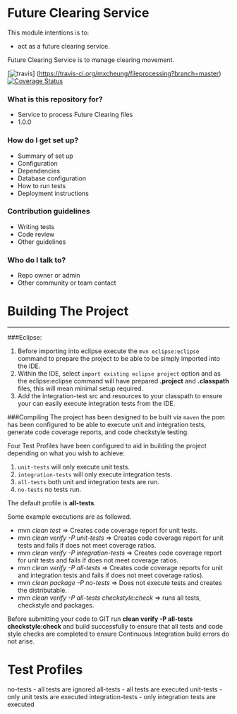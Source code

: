 Future Clearing Service
====================================
This module intentions is to:  
   - act as a future clearing service.
   
Future Clearing Service is to manage clearing movement. 
 
[![travis](https://travis-ci.org/mxcheung/fileprocessing.svg?branch=master)]
(https://travis-ci.org/mxcheung/fileprocessing?branch=master)
[![Coverage Status](https://coveralls.io/repos/github/mxcheung/fileprocessing/badge.svg?branch=master)](https://coveralls.io/github/mxcheung/fileprocessing?branch=master)

 
### What is this repository for? ###

* Service to process Future Clearing files
* 1.0.0

### How do I get set up? ###

* Summary of set up
* Configuration
* Dependencies
* Database configuration
* How to run tests
* Deployment instructions

### Contribution guidelines ###

* Writing tests
* Code review
* Other guidelines

### Who do I talk to? ###

* Repo owner or admin
* Other community or team contact



Building The Project
================
---
###Eclipse:
1. Before importing into eclipse execute the `mvn eclipse:eclipse` command to prepare the project to be able to 
be simply imported into the IDE.
2. Within the IDE, select `import existing eclipse project` option and as the eclipse:eclipse command will have
prepared **.project** and **.classpath** files, this will mean minimal setup required.
3. Add the integration-test src and resources to your classpath to ensure your can easily execute integration tests from the IDE.

###Compiling
The project has been designed to be built via `maven` the pom has been configured to be able to execute unit and
integration tests, generate code coverage reports, and code checkstyle testing.

Four Test Profiles have been configured to aid in building the project depending on what you wish to achieve:

1. `unit-tests` will only execute unit tests.
2. `integration-tests` will only execute integration tests.
3. `all-tests` both unit and integration tests are run.
4. `no-tests` no tests run.

The default profile is __all-tests__.

Some example executions are as followed.
* mvn _clean test_ => Creates code coverage report for unit tests.
* mvn _clean verify -P unit-tests_ => Creates code coverage report for unit tests and fails if does not meet coverage ratios.
* mvn _clean verify -P integration-tests_ => Creates code coverage report for unit tests and fails if does not meet coverage ratios. 
* mvn _clean verify -P all-tests_ => Creates code coverage reports for unit and integration tests and fails if does not meet coverage ratios).
* mvn _clean package -P no-tests_ => Does not execute tests and creates the distributable.
* mvn _clean verify -P all-tests checkstyle:check_ => runs all tests, checkstyle and packages.	

Before submitting your code to GIT run __clean verify -P all-tests checkstyle:check__ and build successfully to ensure that all tests and code style checks are completed to ensure Continuous Integration build errors do not arise.

Test Profiles
=============
no-tests - all tests are ignored
all-tests - all tests are executed
unit-tests - only unit tests are executed
integration-tests - only integration tests are executed



